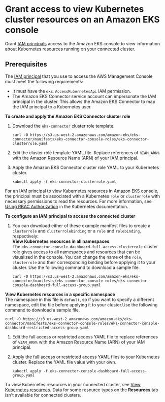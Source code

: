 # Grant access to view Kubernetes cluster resources on an Amazon EKS console<a name="connector-grant-access"></a>

Grant [IAM principals](https://docs.aws.amazon.com/IAM/latest/UserGuide/intro-structure.html) access to the Amazon EKS console to view information about Kubernetes resources running on your connected cluster\.

## Prerequisites<a name="connector-grant-access-prereqs"></a>

The [IAM principal](https://docs.aws.amazon.com/IAM/latest/UserGuide/intro-structure.html) that you use to access the AWS Management Console must meet the following requirements:
+ It must have the `eks:AccessKubernetesApi` IAM permission\.
+ The Amazon EKS Connector service account can impersonate the IAM principal in the cluster\. This allows the Amazon EKS Connector to map the IAM principal to a Kubernetes user\.

**To create and apply the Amazon EKS Connector cluster role**

1. Download the `eks-connector` cluster role template\.

   ```
   curl -O https://s3.us-west-2.amazonaws.com/amazon-eks/eks-connector/manifests/eks-connector-console-roles/eks-connector-clusterrole.yaml
   ```

1. Edit the cluster role template YAML file\. Replace references of `%IAM_ARN%` with the Amazon Resource Name \(ARN\) of your IAM principal\.

1. Apply the Amazon EKS Connector cluster role YAML to your Kubernetes cluster\.

   ```
   kubectl apply -f eks-connector-clusterrole.yaml
   ```

For an IAM principal to view Kubernetes resources in Amazon EKS console, the principal must be associated with a Kubernetes `role` or `clusterrole` with necessary permissions to read the resources\. For more information, see [Using RBAC Authorization](https://kubernetes.io/docs/reference/access-authn-authz/rbac/) in the Kubernetes documentation\.

**To configure an IAM principal to access the connected cluster**

1. You can download either of these example manifest files to create a `clusterrole` and `clusterrolebinding` or a `role` and `rolebinding`, respectively:  
**View Kubernetes resources in all namespaces**  
The `eks-connector-console-dashboard-full-access-clusterrole` cluster role gives access to all namespaces and resources that can be visualized in the console\. You can change the name of the `role`, `clusterrole` and their corresponding binding before applying it to your cluster\. Use the following command to download a sample file\.  

   ```
   curl -O https://s3.us-west-2.amazonaws.com/amazon-eks/eks-connector/manifests/eks-connector-console-roles/eks-connector-console-dashboard-full-access-group.yaml
   ```  
**View Kubernetes resources in a specific namespace**  
The namespace in this file is `default`, so if you want to specify a different namespace, edit the file before applying it to your cluster\.Use the following command to download a sample file\.  

   ```
   curl -O https://s3.us-west-2.amazonaws.com/amazon-eks/eks-connector/manifests/eks-connector-console-roles/eks-connector-console-dashboard-restricted-access-group.yaml
   ```

1. Edit the full access or restricted access YAML file to replace references of `%IAM_ARN%` with the Amazon Resource Name \(ARN\) of your IAM principal\.

1. Apply the full access or restricted access YAML files to your Kubernetes cluster\. Replace the YAML file value with your own\.

   ```
   kubectl apply -f eks-connector-console-dashboard-full-access-group.yaml
   ```

To view Kubernetes resources in your connected cluster, see [View Kubernetes resources](view-kubernetes-resources.md)\. Data for some resource types on the **Resources** tab isn't available for connected clusters\.